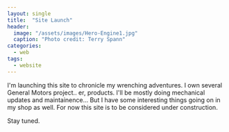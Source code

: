 ```yaml
---
layout: single
title:  "Site Launch"
header:
  image: "/assets/images/Hero-Engine1.jpg"
  caption: "Photo credit: Terry Spann"
categories: 
  - web
tags:
  - website
---
```


I'm launching this site to chronicle my wrenching adventures. I own several General Motors project.. er, products. I'll be mostly doing mechanical updates and maintainence... But I have some interesting things going on in my shop as well. For now this site is to be considered under construction.

Stay tuned.